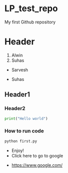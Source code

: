 # LP_test_repo
My first Github repository
# Header
1. Alwin
2. Suhas

* Sarvesh
- Suhas
## Header1
### Header2
```python
print("Hello world")
```
### How to run code
```python
python first.py
```
- Enjoy!
- Click here to go to google
* https://www.google.com/
